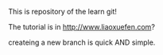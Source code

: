 This is repository of the learn git!

The tutorial is in http://www.liaoxuefen.com?

createing a new branch is quick AND simple.
